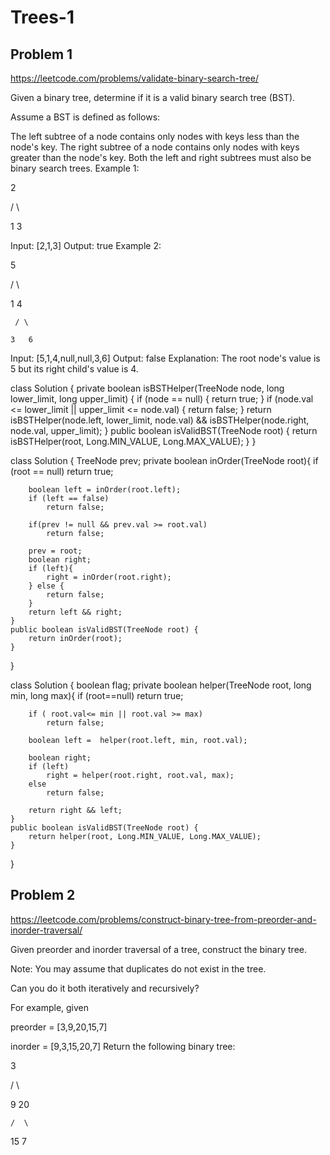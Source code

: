 # Trees-1

## Problem 1

https://leetcode.com/problems/validate-binary-search-tree/

Given a binary tree, determine if it is a valid binary search tree (BST).

Assume a BST is defined as follows:

The left subtree of a node contains only nodes with keys less than the node's key.
The right subtree of a node contains only nodes with keys greater than the node's key.
Both the left and right subtrees must also be binary search trees.
Example 1:

   2

   / \

  1   3

Input: [2,1,3]
Output: true
Example 2:

   5

   / \

  1   4

     / \

    3   6

Input: [5,1,4,null,null,3,6]
Output: false
Explanation: The root node's value is 5 but its right child's value is 4.


class Solution {
    private boolean isBSTHelper(TreeNode node, long lower_limit, long upper_limit) {
        if (node == null) {
            return true;
        }
        if (node.val <= lower_limit || upper_limit <= node.val) {
            return false;
        }
        return isBSTHelper(node.left, lower_limit, node.val) && isBSTHelper(node.right, node.val, upper_limit);
    }
    public boolean isValidBST(TreeNode root) {
        return isBSTHelper(root, Long.MIN_VALUE, Long.MAX_VALUE);
    }
}

class Solution {
    TreeNode prev;
    private boolean inOrder(TreeNode root){
        if (root == null)
            return true;
        
        boolean left = inOrder(root.left);
        if (left == false)
            return false;

        if(prev != null && prev.val >= root.val)
            return false;
        
        prev = root;
        boolean right;
        if (left){
            right = inOrder(root.right);
        } else {
            return false;
        }
        return left && right;
    }
    public boolean isValidBST(TreeNode root) {
        return inOrder(root);
    }
}


class Solution {
    boolean flag;
    private boolean helper(TreeNode root, long min, long max){
        if (root==null)
            return true;
        
        if ( root.val<= min || root.val >= max)
            return false;

        boolean left =  helper(root.left, min, root.val);

        boolean right;
        if (left)
            right = helper(root.right, root.val, max);
        else
            return false;

        return right && left;
    }
    public boolean isValidBST(TreeNode root) {
        return helper(root, Long.MIN_VALUE, Long.MAX_VALUE);
    }
}

## Problem 2

https://leetcode.com/problems/construct-binary-tree-from-preorder-and-inorder-traversal/

Given preorder and inorder traversal of a tree, construct the binary tree.



Note:
You may assume that duplicates do not exist in the tree.

Can you do it both iteratively and recursively?

For example, given

preorder = [3,9,20,15,7]


inorder = [9,3,15,20,7]
Return the following binary tree:

   3


   / \


  9  20


    /  \


   15   7
